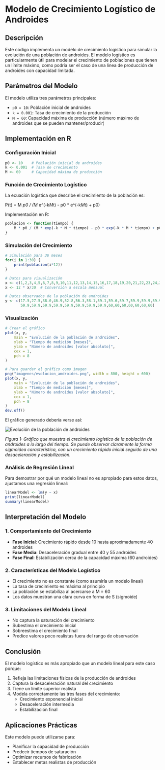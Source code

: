# Modelo de Crecimiento Logístico de Androides

## Descripción

Este código implementa un modelo de crecimiento logístico para simular la evolución de una población de androides. El modelo logístico es particularmente útil para modelar el crecimiento de poblaciones que tienen un límite máximo, como podría ser el caso de una línea de producción de androides con capacidad limitada.

## Parámetros del Modelo

El modelo utiliza tres parámetros principales:

- `p0 = 10`: Población inicial de androides
- `k = 0.001`: Tasa de crecimiento de la producción
- `M = 60`: Capacidad máxima de producción (número máximo de androides que se pueden mantener/producir)

## Implementación en R

### Configuración Inicial

```R
p0 <- 10    # Población inicial de androides
k <- 0.001  # Tasa de crecimiento
M <- 60     # Capacidad máxima de producción
```

### Función de Crecimiento Logístico

La ecuación logística que describe el crecimiento de la población es:

P(t) = M *p0 / (M* e^(-k*M*t) - p0 * e^(-k*M*t) + p0)

Implementación en R:

```R
poblacion <- function(tiempo) {
    M * p0 / (M * exp(-k * M * tiempo) - p0 * exp(-k * M * tiempo) + p0)
}
```

### Simulación del Crecimiento

```R
# Simulación para 30 meses
for(i in 1:30) {
    print(poblacion(i*12))
}

# Datos para visualización
x <- c(1,2,3,4,5,6,7,8,9,10,11,12,13,14,15,16,17,18,19,20,21,22,23,24,25,26,27,28,29,30)
x <- 12 * x/30  # Conversión a escala mensual

# Datos observados de la población de androides
y <- c(17.5,27.5,38.0,46.9,52.8,56.3,58.1,59.1,59.6,59.7,59.9,59.9,59.9,59.9,59.9,
       59.9,59.9,59.9,59.9,59.9,59.9,59.9,59.9,60,60,60,60,60,60,60)
```

### Visualización

```R
# Crear el gráfico
plot(x, y,
    main = "Evolución de la población de androides",
    xlab = "Tiempo de medición [meses]",
    ylab = "Número de androides [valor absoluto]",
    cex = 1,
    pch = 8
)

# Para guardar el gráfico como imagen
png("imagenes/evolucion_androides.png", width = 800, height = 600)
plot(x, y,
    main = "Evolución de la población de androides",
    xlab = "Tiempo de medición [meses]",
    ylab = "Número de androides [valor absoluto]",
    cex = 1,
    pch = 8
)
dev.off()
```

El gráfico generado debería verse así:

![Evolución de la población de androides](imagenes/evolucion_androides.png)

*Figura 1: Gráfico que muestra el crecimiento logístico de la población de androides a lo largo del tiempo. Se puede observar claramente la forma sigmoidea característica, con un crecimiento rápido inicial seguido de una desaceleración y estabilización.*

### Análisis de Regresión Lineal

Para demostrar por qué un modelo lineal no es apropiado para estos datos, ajustamos una regresión lineal:

```R
linearModel <- lm(y ~ x)
print(linearModel)
summary(linearModel)
```

## Interpretación del Modelo

### 1. Comportamiento del Crecimiento

- **Fase Inicial**: Crecimiento rápido desde 10 hasta aproximadamente 40 androides
- **Fase Media**: Desaceleración gradual entre 40 y 55 androides
- **Fase Final**: Estabilización cerca de la capacidad máxima (60 androides)

### 2. Características del Modelo Logístico

- El crecimiento no es constante (como asumiría un modelo lineal)
- La tasa de crecimiento es máxima al principio
- La población se estabiliza al acercarse a M = 60
- Los datos muestran una clara curva en forma de S (sigmoide)

### 3. Limitaciones del Modelo Lineal

- No captura la saturación del crecimiento
- Subestima el crecimiento inicial
- Sobreestima el crecimiento final
- Predice valores poco realistas fuera del rango de observación

## Conclusión

El modelo logístico es más apropiado que un modelo lineal para este caso porque:

1. Refleja las limitaciones físicas de la producción de androides
2. Captura la desaceleración natural del crecimiento
3. Tiene un límite superior realista
4. Modela correctamente las tres fases del crecimiento:
   - Crecimiento exponencial inicial
   - Desaceleración intermedia
   - Estabilización final

## Aplicaciones Prácticas

Este modelo puede utilizarse para:

- Planificar la capacidad de producción
- Predecir tiempos de saturación
- Optimizar recursos de fabricación
- Establecer metas realistas de producción
